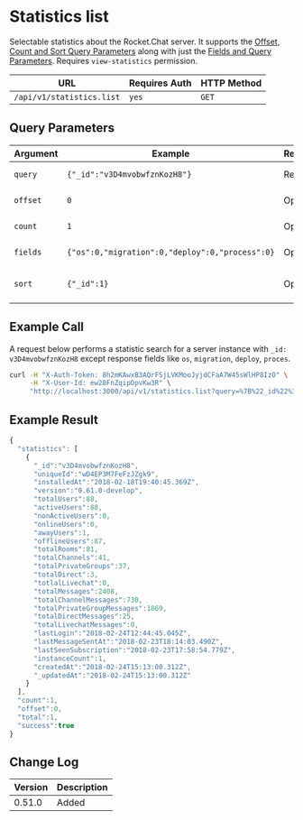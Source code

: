 # Statistics list

Selectable statistics about the Rocket.Chat server. It supports the [Offset, Count and Sort Query Parameters](../../pagination.md) along with just the [Fields and Query Parameters](../../query-and-fields-info.md). Requires `view-statistics` permission.

| URL                       | Requires Auth | HTTP Method |
| ------------------------- | ------------- | ----------- |
| `/api/v1/statistics.list` | `yes`         | `GET`       |

## Query Parameters

| Argument | Example                                         | Required | Description                                             |
| -------- | ----------------------------------------------- | -------- | ------------------------------------------------------- |
| `query`  | `{"_id":"v3D4mvobwfznKozH8"}`                   | Required | See [Query Parameter](../../query-and-fields-info.md)   |
| `offset` | `0`                                             | Optional | See [Offset Parameter](../../pagination.md)             |
| `count`  | `1`                                             | Optional | See [Count Parameter](../../pagination.md)              |
| `fields` | `{"os":0,"migration":0,"deploy":0,"process":0}` | Optional | See [Fields Parameters](../../query-and-fields-info.md) |
| `sort`   | `{"_id":1}`                                     | Optional | See [Sort Query Parameters](../../pagination.md)        |

## Example Call

A request below performs a statistic search for a server instance with `_id: v3D4mvobwfznKozH8` except response fields like `os`, `migration`, `deploy`, `proces`.

```bash
curl -H "X-Auth-Token: 8h2mKAwxB3AQrFSjLVKMooJyjdCFaA7W45sWlHP8IzO" \
     -H "X-User-Id: ew28FnZqipDpvKw3R" \
     "http://localhost:3000/api/v1/statistics.list?query=%7B%22_id%22%3A%22v3D4mvobwfznKozH8%22%7D&fields=%7B%22os%22%3A0%2C%22migration%22%3A0%2C%22deploy%22%3A0%2C%22process%22%3A0%7D"
```

## Example Result

```javascript
{
  "statistics": [
    {
      "_id":"v3D4mvobwfznKozH8",
      "uniqueId":"wD4EP3M7FeFzJZgk9",
      "installedAt":"2018-02-18T19:40:45.369Z",
      "version":"0.61.0-develop",
      "totalUsers":88,
      "activeUsers":88,
      "nonActiveUsers":0,
      "onlineUsers":0,
      "awayUsers":1,
      "offlineUsers":87,
      "totalRooms":81,
      "totalChannels":41,
      "totalPrivateGroups":37,
      "totalDirect":3,
      "totlalLivechat":0,
      "totalMessages":2408,
      "totalChannelMessages":730,
      "totalPrivateGroupMessages":1869,
      "totalDirectMessages":25,
      "totalLivechatMessages":0,
      "lastLogin":"2018-02-24T12:44:45.045Z",
      "lastMessageSentAt":"2018-02-23T18:14:03.490Z",
      "lastSeenSubscription":"2018-02-23T17:58:54.779Z",
      "instanceCount":1,
      "createdAt":"2018-02-24T15:13:00.312Z",
      "_updatedAt":"2018-02-24T15:13:00.312Z"
    }
  ],
  "count":1,
  "offset":0,
  "total":1,
  "success":true
}
```

## Change Log

| Version | Description |
| ------- | ----------- |
| 0.51.0  | Added       |
